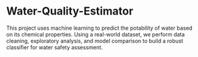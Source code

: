 # Water-Quality-Estimator
This project uses machine learning to predict the potability of water based on its chemical properties. Using a real-world dataset, we perform data cleaning, exploratory analysis, and model comparison to build a robust classifier for water safety assessment.
